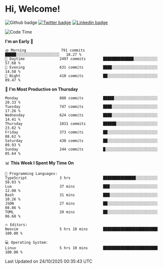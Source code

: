   # Hi, Welcome!
  ![Github badge](https://img.shields.io/github/followers/kraken-afk.svg?style=social&label=Follow&maxAge=2592000)
  [![Twitter badge](https://img.shields.io/badge/-Twitter-00acee?style=flat-square&logo=Twitter&logoColor=white)](https://twitter.com/trshppl)
  [![Linkedin badge](https://img.shields.io/badge/LinkedIn-0077B5?style=flat-square&logo=linkedin&logoColor=white)](https://www.linkedin.com/in/noveanrer)
<!--START_SECTION:waka-->
![Code Time](http://img.shields.io/badge/Code%20Time-1%2C274%20hrs%2040%20mins-blue)

**I'm an Early 🐤** 

```text
🌞 Morning                791 commits         █████░░░░░░░░░░░░░░░░░░░░   18.27 % 
🌆 Daytime                2497 commits        ██████████████░░░░░░░░░░░   57.68 % 
🌃 Evening                631 commits         ████░░░░░░░░░░░░░░░░░░░░░   14.58 % 
🌙 Night                  410 commits         ██░░░░░░░░░░░░░░░░░░░░░░░   09.47 % 
```
📅 **I'm Most Productive on Thursday** 

```text
Monday                   880 commits         █████░░░░░░░░░░░░░░░░░░░░   20.33 % 
Tuesday                  747 commits         ████░░░░░░░░░░░░░░░░░░░░░   17.26 % 
Wednesday                624 commits         ████░░░░░░░░░░░░░░░░░░░░░   14.41 % 
Thursday                 1031 commits        ██████░░░░░░░░░░░░░░░░░░░   23.82 % 
Friday                   373 commits         ██░░░░░░░░░░░░░░░░░░░░░░░   08.62 % 
Saturday                 430 commits         ██░░░░░░░░░░░░░░░░░░░░░░░   09.93 % 
Sunday                   244 commits         █░░░░░░░░░░░░░░░░░░░░░░░░   05.64 % 
```


📊 **This Week I Spent My Time On** 

```text
💬 Programming Languages: 
TypeScript               3 hrs               ███████████████░░░░░░░░░░   58.03 % 
Lua                      37 mins             ███░░░░░░░░░░░░░░░░░░░░░░   12.08 % 
Bash                     31 mins             ███░░░░░░░░░░░░░░░░░░░░░░   10.26 % 
JSON                     27 mins             ██░░░░░░░░░░░░░░░░░░░░░░░   08.86 % 
TOML                     20 mins             ██░░░░░░░░░░░░░░░░░░░░░░░   06.68 % 

🔥 Editors: 
Neovim                   5 hrs 10 mins       █████████████████████████   100.00 % 

💻 Operating System: 
Linux                    5 hrs 10 mins       █████████████████████████   100.00 % 
```


 Last Updated on 24/10/2025 00:35:43 UTC
<!--END_SECTION:waka-->